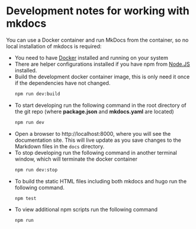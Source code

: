 # Development notes for working with mkdocs

You can use a Docker container and run MkDocs from the container, so no local installation of mkdocs is required:

- You need to have [Docker](https://www.docker.com) installed and running on your system
- There are helper configurations installed if you have npm from [Node.JS](https://nodejs.org) installed.
- Build the development docker container image, this is only need it once if the dependencies have not changed.
    ```bash
    npm run dev:build
    ```
- To start developing run the following command in the root directory of the git repo (where **package.json** and **mkdocs.yaml** are located)
    ```bash
    npm run dev
    ```
- Open a browser to http://localhost:8000, where you will see the documentation site.  This will live update as you save changes to the Markdown files in the `docs` directory.
- To stop developing run the following command in another terminal window, which will terminate the docker container
    ```bash
    npm run dev:stop
    ```
- To build the static HTML files including both mkdocs and hugo run the following command.
    ```bash
    npm test
    ```
- To view additional npm scripts run the following command
    ```bash
    npm run
    ```


